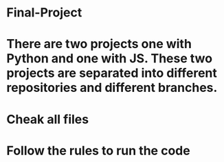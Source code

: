 # Final-Project
# There are two projects one with Python and one with JS. These two projects are separated into different repositories and different branches.
# Cheak all files
# Follow the rules to run the code
